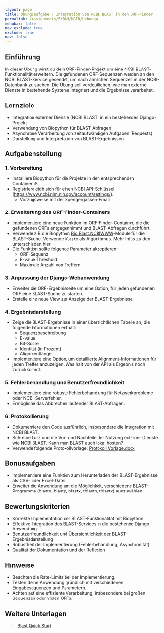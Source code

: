 ```yaml
---
layout: page
title: Übungsaufgabe - Integration von NCBI BLAST in den ORF-Finder
permalink: /Assignments/5XBGM/MGIN/Uebung4
menubar: false
nav_exclude: true
exclude: true
nav: false
---
```


## Einführung
In dieser Übung wirst du dein ORF-Finder-Projekt um eine NCBI BLAST-Funktionalität erweitern. Die gefundenen ORF-Sequenzen werden an den NCBI BLAST-Service gesendet, um nach ähnlichen Sequenzen in der NCBI-Datenbank zu suchen. Die Übung soll verdeutlichen, wie man externe Dienste in bestehende Systeme integriert und die Ergebnisse verarbeitet.

## Lernziele
- Integration externer Dienste (NCBI BLAST) in ein bestehendes Django-Projekt
- Verwendung von Biopython für BLAST-Abfragen
- Asynchrone Verarbeitung von zeitaufwändigen Aufgaben (Requests)
- Darstellung und Interpretation von BLAST-Ergebnissen

## Aufgabenstellung

### 1. Vorbereitung
- Installiere Biopython für die Projekte in den entsprechenden ContainernS
- Registriere eidh sich für einen NCBI API-Schlüssel (https://www.ncbi.nlm.nih.gov/account/settings/).
    - Vorzugsweise mit der Spengergassen-Email

### 2. Erweiterung des ORF-Finder-Containers
- Implementiere eine neue Funktion im ORF-Finder-Container, die die gefundenen ORFs entgegennimmt und BLAST-Abfragen durchführt.
- Verwende z.B die Biopython [Bio.Blast.NCBIWWW](https://biopython.org/docs/1.75/api/Bio.Blast.NCBIWWW.html)-Module für die BLAST-Suche. Verwende `blastx` als Algorithmus. Mehr Infos zu den unterschieden [hier](https://www.ncbi.nlm.nih.gov/books/NBK1734/#:~:text=5.1.%20Available%20Translated%20Searches)
- Die Funktion sollte folgende Parameter akzeptieren:
  - ORF-Sequenz
  - E-value Threshold
  - Maximale Anzahl von Treffern

### 3. Anpassung der Django-Webanwendung
- Erweiter die ORF-Ergebnisseite um eine Option, für jeden gefundenen ORF eine BLAST-Suche zu starten.
- Erstelle eine neue View zur Anzeige der BLAST-Ergebnisse.

### 4. Ergebnisdarstellung
- Zeige die BLAST-Ergebnisse in einer übersichtlichen Tabelle an, die folgende Informationen enthält:
  - Sequenzbeschreibung
  - E-value
  - Bit-Score
  - Identität (in Prozent)
  - Alignmentlänge
- Implementiere eine Option, um detaillierte Alignment-Informationen für jeden Treffer anzuzeigen. Was halt von der API als Ergebnis noch zurückkommt.

### 5. Fehlerbehandlung und Benutzerfreundlichkeit
- Implementiere eine robuste Fehlerbehandlung für Netzwerkprobleme oder NCBI-Serverfehler.
- Ermögliche das Abbrechen laufender BLAST-Abfragen.

### 6. Protokollierung
- Dokumentiere den Code ausführlich, insbesondere die Integration mit NCBI BLAST.
- Schreibe kurz und die Vor- und Nachteile der Nutzung externer Dienste wie NCBI BLAST. Kann man BLAST auch lokal hosten?
- Verwende folgende Protokollvorlage: [Protokoll Vorlage.docx](/TeachingMaterials/General/Protokoll%20Vorlage.docx)

## Bonusaufgaben
- Implementiere eine Funktion zum Herunterladen der BLAST-Ergebnisse als CSV- oder Excel-Datei.
- Erweiter die Anwendung um die Möglichkeit, verschiedene BLAST-Programme (blastn, blastp, blastx, tblastn, tblastx) auszuwählen.

## Bewertungskriterien
- Korrekte Implementation der BLAST-Funktionalität mit Biopython
- Effektive Integration des BLAST-Services in die bestehende Django-Anwendung
- Benutzerfreundlichkeit und Übersichtlichkeit der BLAST-Ergebnisdarstellung
- Robustheit der Implementierung (Fehlerbehandlung, Asynchronität)
- Qualität der Dokumentation und der Reflexion

## Hinweise
- Beachten die Rate-Limits bei der Implementierung.
- Testen deine Anwendung gründlich mit verschiedenen Eingabesequenzen und Parametern.
- Achten auf eine effiziente Verarbeitung, insbesondere bei großen Sequenzen oder vielen ORFs.

## Weitere Unterlagen

> [Blast Quick Start](https://www.ncbi.nlm.nih.gov/books/NBK1734/)